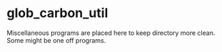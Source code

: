 # glob_carbon_util


Miscellaneous programs are placed here to keep directory more clean.  Some might be one off programs.
